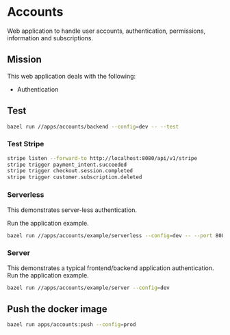 # Accounts

Web application to handle user accounts, authentication, permissions, information and subscriptions.

## Mission

This web application deals with the following:

- Authentication

## Test

```bash
bazel run //apps/accounts/backend --config=dev -- --test
```

### Test Stripe

```bash
stripe listen --forward-to http://localhost:8080/api/v1/stripe
stripe trigger payment_intent.succeeded
stripe trigger checkout.session.completed
stripe trigger customer.subscription.deleted
```

### Serverless

This demonstrates server-less authentication.

Run the application example.

```bash
bazel run //apps/accounts/example/serverless --config=dev -- --port 8081
```

### Server

This demonstrates a typical frontend/backend application authentication.
Run the application example.

```bash
bazel run //apps/accounts/example/server --config=dev
```

## Push the docker image

```bash
bazel run apps/accounts:push --config=prod
```
